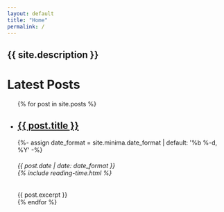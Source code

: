 ```yaml
---
layout: default
title: "Home"
permalink: /
---
```





<div id="intro">
        <h2>
          {{ site.description }}
        </h2>

</div>


<div class="latest-posts">
<h1>Latest Posts</h1>

<ul>
    {% for post in site.posts %}
    <li><h2><a href="{{ post.url }}">{{ post.title }}</a></h2>
        {%- assign date_format = site.minima.date_format | default: '%b %-d, %Y' -%}
        <h6>{{ post.date | date: date_format }}<br>
            {% include reading-time.html %}</h6>
        {{ post.excerpt }}
    </li>
    {% endfor %}
</ul>
</div>

<!-- Add in the Tag cloud -->
